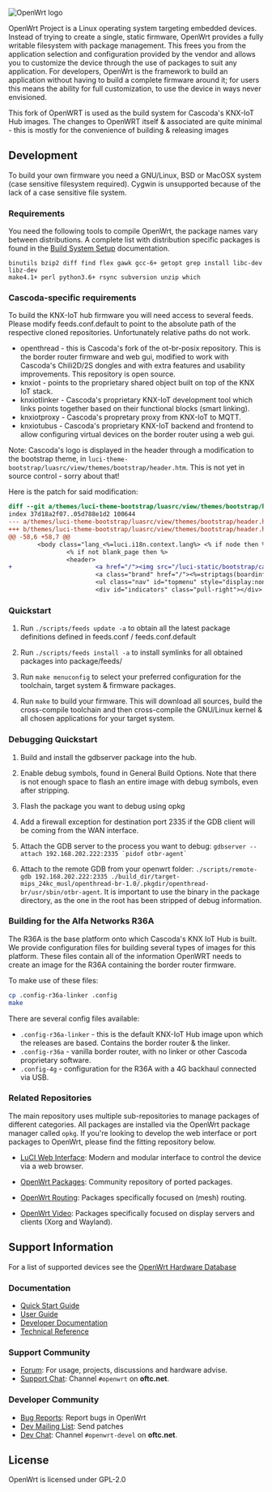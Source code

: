 ![OpenWrt logo](include/logo.png)

OpenWrt Project is a Linux operating system targeting embedded devices. Instead
of trying to create a single, static firmware, OpenWrt provides a fully
writable filesystem with package management. This frees you from the
application selection and configuration provided by the vendor and allows you
to customize the device through the use of packages to suit any application.
For developers, OpenWrt is the framework to build an application without having
to build a complete firmware around it; for users this means the ability for
full customization, to use the device in ways never envisioned.

This fork of OpenWRT is used as the build system for Cascoda's KNX-IoT Hub
images. The changes to OpenWRT itself & associated are quite minimal - this
is mostly for the convenience of building & releasing images

## Development

To build your own firmware you need a GNU/Linux, BSD or MacOSX system (case
sensitive filesystem required). Cygwin is unsupported because of the lack of a
case sensitive file system.

### Requirements

You need the following tools to compile OpenWrt, the package names vary between
distributions. A complete list with distribution specific packages is found in
the [Build System Setup](https://openwrt.org/docs/guide-developer/build-system/install-buildsystem)
documentation.

```
binutils bzip2 diff find flex gawk gcc-6+ getopt grep install libc-dev libz-dev
make4.1+ perl python3.6+ rsync subversion unzip which
```

### Cascoda-specific requirements

To build the KNX-IoT hub firmware you will need access to several feeds. Please
modify feeds.conf.default to point to the absolute path of the respective cloned
repositories. Unfortunately relative paths do not work.
- openthread - this is Cascoda's fork of the ot-br-posix repository. This is the
  border router firmware and web gui, modified to work with Cascoda's Chili2D/2S 
  dongles and with extra features and usability improvements. This repository
  is open source.
- knxiot - points to the proprietary shared object built on top of the KNX IoT stack.
- knxiotlinker - Cascoda's proprietary KNX-IoT development tool which links points
  together based on their functional blocks (smart linking).
- knxiotproxy - Cascoda's propretary proxy from KNX-IoT to MQTT.
- knxiotubus - Cascoda's proprietary KNX-IoT backend and frontend to allow 
  configuring virtual devices on the border router using a web gui.

Note: Cascoda's logo is displayed in the header through a modification to the bootstrap
theme, in `luci-theme-bootstrap/luasrc/view/themes/bootstrap/header.htm`. This is not
yet in source control - sorry about that!

Here is the patch for said modification:

```patch
diff --git a/themes/luci-theme-bootstrap/luasrc/view/themes/bootstrap/header.htm b/themes/luci-theme-bootstrap/luasrc/view/themes/bootstrap/header.htm
index 37d18a2f07..05d788e1d2 100644
--- a/themes/luci-theme-bootstrap/luasrc/view/themes/bootstrap/header.htm
+++ b/themes/luci-theme-bootstrap/luasrc/view/themes/bootstrap/header.htm
@@ -58,6 +58,7 @@
        <body class="lang_<%=luci.i18n.context.lang%> <% if node then %><%= striptags( node.title ) %><%- end %>" data-page="<%= pcdata(table.concat(disp.context.requestpath, "-")) %>">
                <% if not blank_page then %>
                <header>
+                       <a href="/"><img src="/luci-static/bootstrap/cascoda_logo.png" height=40 style="padding-right: 10px;"></a>
                        <a class="brand" href="/"><%=striptags(boardinfo.hostname or "?")%></a>
                        <ul class="nav" id="topmenu" style="display:none"></ul>
                        <div id="indicators" class="pull-right"></div>
```

### Quickstart

1. Run `./scripts/feeds update -a` to obtain all the latest package definitions
   defined in feeds.conf / feeds.conf.default

2. Run `./scripts/feeds install -a` to install symlinks for all obtained
   packages into package/feeds/

3. Run `make menuconfig` to select your preferred configuration for the
   toolchain, target system & firmware packages.

4. Run `make` to build your firmware. This will download all sources, build the
   cross-compile toolchain and then cross-compile the GNU/Linux kernel & all chosen
   applications for your target system.

### Debugging Quickstart

1. Build and install the gdbserver package into the hub.

2. Enable debug symbols, found in General Build Options. Note that there is not enough
   space to flash an entire image with debug symbols, even after stripping.

3. Flash the package you want to debug using opkg

4. Add a firewall exception for destination port 2335 if the GDB client will be coming
   from the WAN interface.

5. Attach the GDB server to the process you want to debug: ``gdbserver --attach 192.168.202.222:2335 `pidof otbr-agent` ``

6. Attach to the remote GDB from your openwrt folder: `./scripts/remote-gdb 192.168.202.222:2335 ./build_dir/target-mips_24kc_musl/openthread-br-1.0/.pkgdir/openthread-br/usr/sbin/otbr-agent`. It is important to use the binary in the package directory, as the
   one in the root has been stripped of debug information.

### Building for the Alfa Networks R36A

The R36A is the base platform onto which Cascoda's KNX IoT Hub is built. We provide
configuration files for building several types of images for this platform. These
files contain all of the information OpenWRT needs to create an image for the R36A
containing the border router firmware.

To make use of these files:
```bash
cp .config-r36a-linker .config
make
```

There are several config files available:
- `.config-r36a-linker` - this is the default KNX-IoT Hub image upon which the releases
are based. Contains the border router & the linker.
- `.config-r36a` - vanilla border router, with no linker or other Cascoda proprietary software.
- `.config-4g` - configuration for the R36A with a 4G backhaul connected via USB.

### Related Repositories

The main repository uses multiple sub-repositories to manage packages of
different categories. All packages are installed via the OpenWrt package
manager called `opkg`. If you're looking to develop the web interface or port
packages to OpenWrt, please find the fitting repository below.

* [LuCI Web Interface](https://github.com/openwrt/luci): Modern and modular
  interface to control the device via a web browser.

* [OpenWrt Packages](https://github.com/openwrt/packages): Community repository
  of ported packages.

* [OpenWrt Routing](https://github.com/openwrt/routing): Packages specifically
  focused on (mesh) routing.

* [OpenWrt Video](https://github.com/openwrt/video): Packages specifically
  focused on display servers and clients (Xorg and Wayland).

## Support Information

For a list of supported devices see the [OpenWrt Hardware Database](https://openwrt.org/supported_devices)

### Documentation

* [Quick Start Guide](https://openwrt.org/docs/guide-quick-start/start)
* [User Guide](https://openwrt.org/docs/guide-user/start)
* [Developer Documentation](https://openwrt.org/docs/guide-developer/start)
* [Technical Reference](https://openwrt.org/docs/techref/start)

### Support Community

* [Forum](https://forum.openwrt.org): For usage, projects, discussions and hardware advise.
* [Support Chat](https://webchat.oftc.net/#openwrt): Channel `#openwrt` on **oftc.net**.

### Developer Community

* [Bug Reports](https://bugs.openwrt.org): Report bugs in OpenWrt
* [Dev Mailing List](https://lists.openwrt.org/mailman/listinfo/openwrt-devel): Send patches
* [Dev Chat](https://webchat.oftc.net/#openwrt-devel): Channel `#openwrt-devel` on **oftc.net**.

## License

OpenWrt is licensed under GPL-2.0
